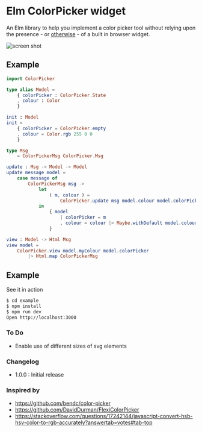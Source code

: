 # Elm ColorPicker widget

An Elm library to help you implement a color picker tool without relying upon the presence - or [otherwise](http://caniuse.com/#feat=input-color) - of a built in browser widget.

<img src="screenshot.png" alt="screen shot">

## Example

```elm
import ColorPicker

type alias Model =
    { colorPicker : ColorPicker.State
    , colour : Color
    }

init : Model
init =
    { colorPicker = ColorPicker.empty
    , colour = Color.rgb 255 0 0
    }

type Msg
    = ColorPickerMsg ColorPicker.Msg

update : Msg -> Model -> Model
update message model =
    case message of
        ColorPickerMsg msg ->
            let
                ( m, colour ) =
                    ColorPicker.update msg model.colour model.colorPicker
            in
                { model
                    | colorPicker = m
                    , colour = colour |> Maybe.withDefault model.colour
                }

view : Model -> Html Msg
view model =
    ColorPicker.view model.myColour model.colorPicker
        |> Html.map ColorPickerMsg
```

## Example

See it in action

```sh
$ cd example
$ npm install
$ npm run dev
Open http://localhost:3000
```

### To Do

 * Enable use of different sizes of svg elements

### Changelog

 * 1.0.0 : Initial release


### Inspired by

 * https://github.com/bendc/color-picker
 * https://github.com/DavidDurman/FlexiColorPicker
 * https://stackoverflow.com/questions/17242144/javascript-convert-hsb-hsv-color-to-rgb-accurately?answertab=votes#tab-top
